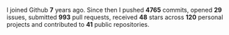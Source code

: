 
I joined Github **7** years ago. Since then I pushed **4765** commits, opened **29** issues, submitted **993** pull requests, received **48** stars across **120** personal projects and contributed to **41** public repositories.
